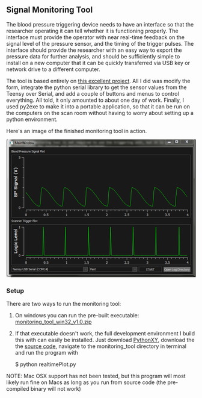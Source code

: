 ## Signal Monitoring Tool

The blood pressure triggering device needs to have an interface so that the researcher operating it can tell whether it is functioning properly. The interface must provide the operator with near real-time feedback on the signal level of the pressure sensor, and the timing of the trigger pulses. The interface should provide the researcher with an easy way to export the pressure data for further analysis, and should be sufficiently simple to install on a new computer that it can be quickly transferred via USB key or network drive to a different computer.

 The tool is based entirely on [this excellent project](http://www.swharden.com/blog/2013-05-08-realtime-data-plotting-in-python/). All I did was modify the form, integrate the python serial library to get the sensor values from the Teensy over Serial, and add a couple of buttons and menus to control everything. All told, it only amounted to about one day of work. Finally, I used py2exe to make it into a portable application, so that it can be run on the computers on the scan room without having to worry about setting up a python environment.

 Here's an image of the finished monitoring tool in action.

 ![alt text](/images/monitoring_system.png "Monitoring System")

### Setup

There are two ways to run the monitoring tool:

1. On windows you can run the pre-built executable: [monitoring_tool_win32_v1.0.zip](https://drive.google.com/file/d/0B9S2t7PTl3ecMmdWTXpJbzJ3Z1E/view?usp=sharing)

2. If that executable doesn't work, the full development environment I build this with can easily be installed. Just download [PythonXY](https://code.google.com/p/pythonxy/), download the the [source code](https://github.com/JoshBradshaw/Arterial-BP-MRI-Triggering-Unit/), navigate to the monitoring_tool directory in terminal and run the program with 

	$ python realtimePlot.py


NOTE: Mac OSX support has not been tested, but this program will most likely run fine on Macs as long as you run from source code (the pre-compiled binary will not work)